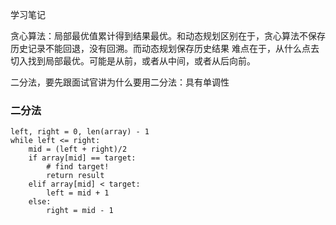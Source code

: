 学习笔记

贪心算法：局部最优值累计得到结果最优。和动态规划区别在于，贪心算法不保存历史记录不能回退，没有回溯。而动态规划保存历史结果 难点在于，从什么点去切入找到局部最优。可能是从前，或者从中间，或者从后向前。

二分法，要先跟面试官讲为什么要用二分法：具有单调性

### 二分法

```
left, right = 0, len(array) - 1
while left <= right:
    mid = (left + right)/2
    if array[mid] == target:
        # find target!
        return result
    elif array[mid] < target:
        left = mid + 1
    else:
        right = mid - 1
```
